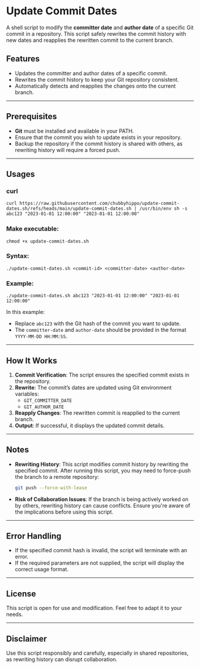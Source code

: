 # Update Commit Dates

A shell script to modify the **committer date** and **author date** of a specific Git commit in a repository. This script safely rewrites the commit history with new dates and reapplies the rewritten commit to the current branch.

## Features
- Updates the committer and author dates of a specific commit.
- Rewrites the commit history to keep your Git repository consistent.
- Automatically detects and reapplies the changes onto the current branch.

---

## Prerequisites
- **Git** must be installed and available in your PATH.
- Ensure that the commit you wish to update exists in your repository.
- Backup the repository if the commit history is shared with others, as rewriting history will require a forced push.

---

## Usages
### curl
```
curl https://raw.githubusercontent.com/chubbyhippo/update-commit-dates.sh/refs/heads/main/update-commit-dates.sh | /usr/bin/env sh -s abc123 "2023-01-01 12:00:00" "2023-01-01 12:00:00"
```
### Make executable:
```shell
chmod +x update-commit-dates.sh
```

### Syntax:
```shell
./update-commit-dates.sh <commit-id> <committer-date> <author-date>
```

### Example:
```shell
./update-commit-dates.sh abc123 "2023-01-01 12:00:00" "2023-01-01 12:00:00"
```

In this example:
- Replace `abc123` with the Git hash of the commit you want to update.
- The `committer-date` and `author-date` should be provided in the format `YYYY-MM-DD HH:MM:SS`.

---

## How It Works
1. **Commit Verification**: The script ensures the specified commit exists in the repository.
2. **Rewrite**: The commit’s dates are updated using Git environment variables:
   - `GIT_COMMITTER_DATE`
   - `GIT_AUTHOR_DATE`
3. **Reapply Changes**: The rewritten commit is reapplied to the current branch.
4. **Output**: If successful, it displays the updated commit details.

---

## Notes
- **Rewriting History**: This script modifies commit history by rewriting the specified commit. After running this script, you may need to force-push the branch to a remote repository:
  ```bash
  git push --force-with-lease
  ```
- **Risk of Collaboration Issues**: If the branch is being actively worked on by others, rewriting history can cause conflicts. Ensure you're aware of the implications before using this script.

---

## Error Handling
- If the specified commit hash is invalid, the script will terminate with an error.
- If the required parameters are not supplied, the script will display the correct usage format.

---

## License
This script is open for use and modification. Feel free to adapt it to your needs.

---

## Disclaimer
Use this script responsibly and carefully, especially in shared repositories, as rewriting history can disrupt collaboration.
